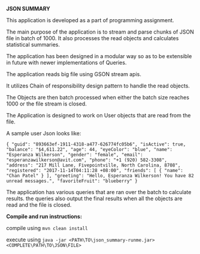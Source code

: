 **JSON SUMMARY**

This application is developed as a part of programming assignment.

The main purpose of the application is to stream and parse chunks of JSON file in batch of 1000.
It also processes the read objects and calculates statistical summaries.

The application has been designed in a modular way so as to be extensible in future with newer implementations of Queries.

The application reads big file using GSON stream apis.

It utilizes Chain of responsibility design pattern to handle the read objects.

The Objects are then batch processed when either the batch size reaches 1000 or the file stream is closed.

The Application is designed to work on User objects that are read from the file.

A sample user Json looks like:

`{
     "guid": "893663ef-1911-4318-a477-626774fc05b6",
     "isActive": true,
     "balance": "$4,611.22",
     "age": 44,
     "eyeColor": "blue",
     "name": "Esperanza Wilkerson",
     "gender": "female",
     "email": "esperanzawilkerson@avit.com",
     "phone": "+1 (920) 582-3308",
     "address": "217 Mill Lane, Fivepointville, North Carolina, 8708",
     "registered": "2017-11-14T04:11:28 +08:00",
     "friends": [
       {
         "name": "Chan Patel"
       }
     ],
     "greeting": "Hello, Esperanza Wilkerson! You have 82 unread messages.",
     "favoriteFruit": "blueberry"
   }`  
   
The application has various queries that are ran over the batch to calculate results.
the queries also output the final results when all the objects are read and the file is closed.


**Compile and run instructions:**

compile using `mvn clean install`

execute using `java -jar <PATH\TO\json_summary-runme.jar> <COMPLETE\PATH\TO\JSON\FILE>`
